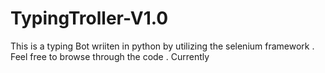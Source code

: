 # TypingTroller-V1.0
This is a typing Bot wriiten in python by utilizing the selenium framework . Feel free to browse through the code . Currently 
